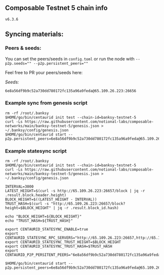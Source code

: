 ## Composable Testnet 5 chain info

`v6.3.6`

## Syncing materials:



### Peers & seeds:
You can set the peers/seeds in `config.toml` or run the node with `--p2p.seeds="" --p2p.persistent_peers=""`

Feel free to PR your peers/seeds here:

*Seeds:*
```
6e8a56df9b9c52a730dd780172fc135a96a9feda@65.109.26.223:26656
```

### Example sync from genesis script
```
rm -rf /root/.banksy
$HOME/go/bin/centaurid init test --chain-id=banksy-testnet-5
curl -Ls https://raw.githubusercontent.com/notional-labs/composable-networks/main/banksy-testnet-5/genesis.json > ~/.banksy/config/genesis.json
$HOME/go/bin/centaurid start --p2p.persistent_peers=6e8a56df9b9c52a730dd780172fc135a96a9feda@65.109.26.223:26656
```


### Example statesync script
```
rm -rf /root/.banksy
$HOME/go/bin/centaurid init test --chain-id=banksy-testnet-5
curl -Ls https://raw.githubusercontent.com/notional-labs/composable-networks/main/banksy-testnet-5/genesis.json > ~/.banksy/config/genesis.json 

INTERVAL=3000
LATEST_HEIGHT=$(curl -s http://65.109.26.223:26657/block | jq -r .result.block.header.height)
BLOCK_HEIGHT=$((LATEST_HEIGHT - INTERVAL))
TRUST_HASH=$(curl -s "http://65.109.26.223:26657/block?height=$BLOCK_HEIGHT" | jq -r .result.block_id.hash)

echo "BLOCK_HEIGHT=${BLOCK_HEIGHT}"
echo "TRUST_HASH=${TRUST_HASH}"

export CENTAURID_STATESYNC_ENABLE=true
export CENTAURID_STATESYNC_RPC_SERVERS="http://65.109.26.223:26657,http://65.109.26.223:26657"
export CENTAURID_STATESYNC_TRUST_HEIGHT=$BLOCK_HEIGHT
export CENTAURID_STATESYNC_TRUST_HASH=$TRUST_HASH
export CENTAURID_P2P_PERSITENT_PEERS="6e8a56df9b9c52a730dd780172fc135a96a9feda@65.109.26.223:26656"

$HOME/go/bin/centaurid start --p2p.persistent_peers=6e8a56df9b9c52a730dd780172fc135a96a9feda@65.109.26.223:26656
```
